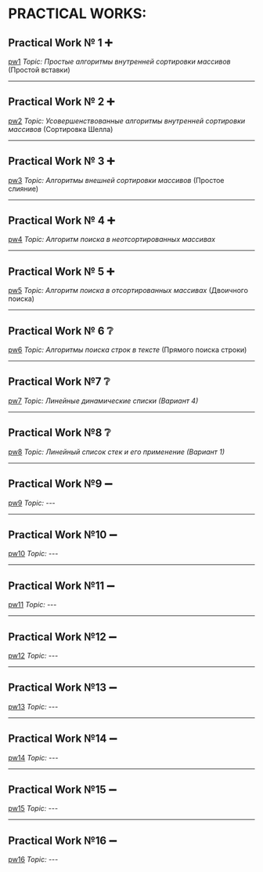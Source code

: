 # PRACTICAL WORKS:


## **Practical Work № 1** :heavy_plus_sign:
[pw1](https://github.com/svv7200/PRACTICAL-WORKS/blob/main/pw1.cpp)
*Topic: Простые алгоритмы внутренней сортировки массивов* (Простой вставки)
____
## **Practical Work № 2** :heavy_plus_sign:
[pw2](https://github.com/svv7200/PRACTICAL-WORKS/blob/main/pw2.cpp)
*Topic: Усовершенствованные алгоритмы внутренней сортировки массивов* (Сортировка Шелла)
____
## **Practical Work № 3** :heavy_plus_sign:
[pw3](https://github.com/svv7200/PRACTICAL-WORKS/blob/main/pw3.cpp)
*Topic: Алгоритмы внешней сортировки массивов* (Простое слияние)
____
## **Practical Work № 4** :heavy_plus_sign:
[pw4](https://github.com/svv7200/PRACTICAL-WORKS/blob/main/pw4.cpp)
*Topic: Алгоритм поиска в неотсортированных массивах*
____
## **Practical Work № 5** :heavy_plus_sign:
[pw5](https://github.com/svv7200/PRACTICAL-WORKS/blob/main/pw5.cpp)
*Topic: Алгоритм поиска в отсортированных массивах* (Двоичного поиска)
____
## **Practical Work № 6** :grey_question:
[pw6](https://github.com/svv7200/PRACTICAL-WORKS/blob/main/pw6.cpp)
*Topic: Алгоритмы поиска строк в тексте* (Прямого поиска строки)
____
## **Practical Work №7** :grey_question:
[pw7](https://github.com/svv7200/PRACTICAL-WORKS/blob/main/pw7.cpp)
*Topic: Линейные динамические списки (Вариант 4)*
____
## **Practical Work №8** :grey_question:
[pw8](https://github.com/svv7200/PRACTICAL-WORKS/blob/main/pw8.cpp)
*Topic: Линейный список стек и его применение (Вариант 1)*
____
## **Practical Work №9** :heavy_minus_sign:
[pw9](https://github.com/svv7200/PRACTICAL-WORKS/blob/main/pw9.cpp)
*Topic: ---*
____
## **Practical Work №10** :heavy_minus_sign:
[pw10](https://github.com/svv7200/PRACTICAL-WORKS/blob/main/pw10.cpp)
*Topic: ---*
____
## **Practical Work №11** :heavy_minus_sign: 
[pw11](https://github.com/svv7200/PRACTICAL-WORKS/blob/main/pw11.cpp)
*Topic: ---*
____
## **Practical Work №12** :heavy_minus_sign: 
[pw12](https://github.com/svv7200/PRACTICAL-WORKS/blob/main/pw12.cpp)
*Topic: ---*
____
## **Practical Work №13** :heavy_minus_sign: 
[pw13](https://github.com/svv7200/PRACTICAL-WORKS/blob/main/pw13.cpp)
*Topic: ---*
____
## **Practical Work №14** :heavy_minus_sign: 
[pw14](https://github.com/svv7200/PRACTICAL-WORKS/blob/main/pw14.cpp)
*Topic: ---*
____
## **Practical Work №15** :heavy_minus_sign: 
[pw15](https://github.com/svv7200/PRACTICAL-WORKS/blob/main/pw15.cpp)
*Topic: ---*
____
## **Practical Work №16** :heavy_minus_sign: 
[pw16](https://github.com/svv7200/PRACTICAL-WORKS/blob/main/pw16.cpp)
*Topic: ---*
